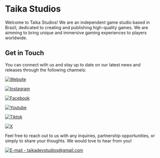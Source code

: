 # Taika Studios

Welcome to Taika Studios! We are an independent game studio based in Brazil, dedicated to creating and publishing high-quality games. We are aimming to bring unique and immersive gaming experiences to players worldwide.

## Get in Touch

You can connect with us and stay up to date on our latest news and releases through the following channels:

[![Website](https://img.shields.io/badge/Website-taikastudios.com.br-blue?style=for-the-badge&logo=GoogleChrome&logoColor=white)](https://www.taikastudios.com.br)

[![Instagram](https://img.shields.io/badge/Instagram-%40taikadevstudios-blue?style=for-the-badge&logo=instagram&logoColor=white)](https://www.instagram.com/taikadevstudios)

[![Facebook](https://img.shields.io/badge/Facebook-%40taikadevstudios-blue?style=for-the-badge&logo=facebook&logoColor=white)](https://www.facebook.com/taikadevstudios)

[![Youtube](https://img.shields.io/badge/youtube-%40taikastudios-blue?style=for-the-badge&logo=youtube&logoColor=white)](https://www.youtube.com/@taikastudios)

[![Tiktok](https://img.shields.io/badge/tiktok-%40taikadevstudios-blue?style=for-the-badge&logo=tiktok&logoColor=white)](https://www.tiktok.com/@taikadevstudios)

[![X](https://img.shields.io/badge/X-%40taikadevstudios-blue?style=for-the-badge&logo=X&logoColor=white)](https://twitter.com/taikadevstudios)


Feel free to reach out to us with any inquiries, partnership opportunities, or simply to share your thoughts. We would love to hear from you!

[![E-mail - taikadevstudios@gmail.com](https://img.shields.io/badge/E--mail-taikadevstudios%40gmail.com-blue?style=for-the-badge&logo=gmail&logoColor=white)](mailto:taikadevstudios@gmail.com)
